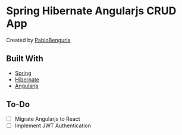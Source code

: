 # Spring Hibernate Angularjs CRUD App

Created by [PabloBenguria](https://github.com/PabloBenguria)

## Built With

* [Spring](https://spring.io/) 
* [Hibernate](http://hibernate.org/)
* [Angularjs](https://angularjs.org/)

## To-Do
- [ ] Migrate Angularjs to React
- [ ] Implement JWT Authentication
